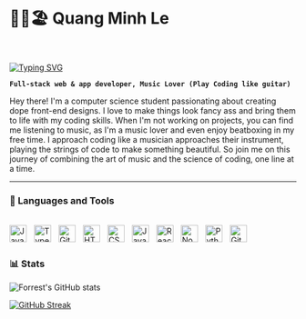 # 💆‍♂️🏖 Quang Minh Le
<br>

[![Typing SVG](https://readme-typing-svg.demolab.com?font=Fira+Code&size=22&pause=1000&color=F75C7E&width=435&lines=Full-stack+web+%26+app+developer;3+years+of+coding+experience;UX%2FUI+Enthousiast)](https://git.io/typing-svg)

**`Full-stack web & app developer, Music Lover (Play Coding like guitar)`**
<br>

Hey there! I'm a computer science student passionating about creating dope front-end designs. I love to make things look fancy ass and bring them to life with my coding skills. When I'm not working on projects, you can find me listening to music, as I'm a music lover and even enjoy beatboxing in my free time. I approach coding like a musician approaches their instrument, playing the strings of code to make something beautiful. So join me on this journey of combining the art of music and the science of coding, one line at a time.

---

### 🧰 Languages and Tools
<br>
<img align="left" alt="Java" width="30px" style="padding-right:10px;" src="https://cdn.jsdelivr.net/gh/devicons/devicon/icons/java/java-original.svg"/>
<img align="left" alt="TypeScript" width="30px" style="padding-right:10px;" src="https://cdn.jsdelivr.net/gh/devicons/devicon/icons/typescript/typescript-plain.svg" />
<img align="left" alt="Git" width="30px" style="padding-right:10px;" src="https://cdn.jsdelivr.net/gh/devicons/devicon/icons/git/git-original.svg" />
<img align="left" alt="HTML" width="30px" style="padding-right:10px;" src="https://cdn.jsdelivr.net/gh/devicons/devicon/icons/html5/html5-plain.svg" />
<img align="left" alt="CSS" width="30px" style="padding-right:10px;" src="https://cdn.jsdelivr.net/gh/devicons/devicon/icons/css3/css3-plain.svg" />
<img align="left" alt="JavaScript" width="30px" style="padding-right:10px;" src="https://cdn.jsdelivr.net/gh/devicons/devicon/icons/javascript/javascript-plain.svg" />
<img align="left" alt="React" width="30px" style="padding-right:10px;" src="https://cdn.jsdelivr.net/gh/devicons/devicon/icons/react/react-original.svg" />
<img align="left" alt="NodeJS" width="30px" style="padding-right:10px;" src="https://cdn.jsdelivr.net/gh/devicons/devicon/icons/nodejs/nodejs-original.svg" />
<img align="left" alt="Python" width="30px" style="padding-right:10px;" src="https://cdn.jsdelivr.net/gh/devicons/devicon/icons/python/python-plain.svg" />
<img align="left" alt="GitHub" width="30px" style="padding-right:10px;" src="https://cdn.jsdelivr.net/gh/devicons/devicon/icons/github/github-original.svg" />
<br>
<br>


### 📊 Stats

![Forrest's GitHub stats](https://github-readme-stats.vercel.app/api?username=QuangMinh-Le&show_icons=true&theme=gruvbox)
<br>

[![GitHub Streak](https://streak-stats.demolab.com?user=QuangMinh-Le)](https://git.io/streak-stats)
<!-- ![GitHub Streak](https://streak-stats.demolab.com?user=ForrestKnight&theme=gruvbox&border_radius=4.5) -->

<!--
**QuangMinh-Le/QuangMinh-Le** is a ✨ _special_ ✨ repository because its `README.md` (this file) appears on your GitHub profile.

Here are some ideas to get you started:

- 🔭 I’m currently working on ...
- 🌱 I’m currently learning ...
- 👯 I’m looking to collaborate on ...
- 🤔 I’m looking for help with ...
- 💬 Ask me about ...
- 📫 How to reach me: ...
- 😄 Pronouns: ...
- ⚡ Fun fact: ...
-->
